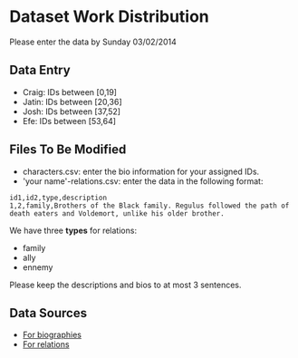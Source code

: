 # Dataset Work Distribution

Please enter the data by Sunday 03/02/2014

## Data Entry

* Craig: IDs between [0,19]
* Jatin: IDs between [20,36]
* Josh: IDs between [37,52]
* Efe: IDs between [53,64]

## Files To Be Modified

* characters.csv: enter the bio information for your assigned IDs.
* 'your name'-relations.csv: enter the data in the following format:
```
id1,id2,type,description
1,2,family,Brothers of the Black family. Regulus followed the path of death eaters and Voldemort, unlike his older brother.
```

We have three <b>types</b> for relations:
* family
* ally
* ennemy

Please keep the descriptions and bios to at most 3 sentences.

## Data Sources

* [For biographies](http://en.wikipedia.org/wiki/List_of_Harry_Potter_characters)
* [For relations](http://harrypotter.wikia.com/wiki/Main_Page)
